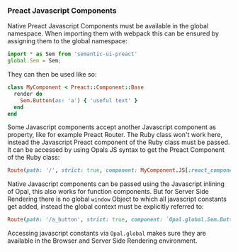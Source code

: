 ### Preact Javascript Components

Native Preact Javascript Components must be available in the global namespace. When importing them with webpack
this can be ensured by assigning them to the global namespace:
```javascript
import * as Sem from 'semantic-ui-preact'
global.Sem = Sem;
```
They can then be used like so:
```ruby
class MyComponent < Preact::Component::Base
  render do
    Sem.Button(as: 'a') { 'useful text' }
  end
end
```

Some Javascript components accept another Javascript component as property, like for example Preact Router. The Ruby class won't work here,
instead the Javascript Preact component of the Ruby class must be passed.
It can be accessed by using Opals JS syntax to get the Preact Component of the Ruby class:
```ruby
Route(path: '/', strict: true, component: MyComponent.JS[:react_component])
```

Native Javascript components can be passed using the Javascript inlining of Opal, this also works for function components.
But for Server Side Rendering there is no global `window` Object to which all javascript constants get added, instead the global context must
be explicitly referred to:
```ruby
Route(path: '/a_button', strict: true, component: `Opal.global.Sem.Button`)
```
Accessing javascript constants via `Opal.global` makes sure they are available in the Browser and Server Side Rendering environment.
